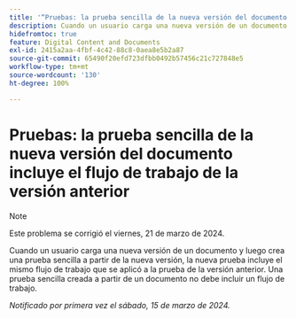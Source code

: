 ```yaml
---
title: '“Pruebas: la prueba sencilla de la nueva versión del documento incluye el flujo de trabajo de la versión anterior”'
description: Cuando un usuario carga una nueva versión de un documento y luego crea una prueba sencilla a partir de la nueva versión, la nueva prueba incluye el mismo flujo de trabajo que se aplicó a la prueba de la versión anterior. Una prueba sencilla creada a partir de un documento no debe incluir un flujo de trabajo.
hidefromtoc: true
feature: Digital Content and Documents
exl-id: 2415a2aa-4fbf-4c42-88c8-0aea8e5b2a87
source-git-commit: 65490f20efd723dfbb0492b57456c21c727848e5
workflow-type: tm+mt
source-wordcount: '130'
ht-degree: 100%

---
```


# Pruebas: la prueba sencilla de la nueva versión del documento incluye el flujo de trabajo de la versión anterior

>[!NOTE]
>
>Este problema se corrigió el viernes, 21 de marzo de 2024.

Cuando un usuario carga una nueva versión de un documento y luego crea una prueba sencilla a partir de la nueva versión, la nueva prueba incluye el mismo flujo de trabajo que se aplicó a la prueba de la versión anterior. Una prueba sencilla creada a partir de un documento no debe incluir un flujo de trabajo.

_Notificado por primera vez el sábado, 15 de marzo de 2024._
